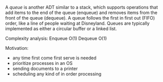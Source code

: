 A _queue_ is another ADT similar to a stack, which supports operations that add
items to the end of the queue (enqueue) and removes items from the front of the
queue (dequeue). A queue follows the first in first out (FIFO) order, like a
line of people waiting at Disneyland. Queues are typically implemented as
either a circular buffer or a linked list.

Complexity analysis:
Enqueue O(1)
Dequeue O(1)

Motivation:
* any time first come first serve is needed
* prioritize processes in an OS
* sending documents to a printer
* scheduling any kind of in order processing
